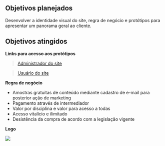 ## Objetivos planejados

Desenvolver a identidade visual do site, regra de negócio e protótipos para apresentar um panorama geral ao cliente. 


## Objetivos atingidos

**Links para acesso aos protótipos**

> [Administrador do site](https://www.figma.com/proto/0vJ4fIZwk8dtKYKwsZpGIp/GRUPO-III---FATEC?node-id=65%3A1274&scaling=min-zoom)
  
> [Usuário do site](https://www.figma.com/proto/0vJ4fIZwk8dtKYKwsZpGIp/GRUPO-III---FATEC?node-id=160%3A2242&scaling=min-zoom)



**Regra de negócio**

* Amostras gratuitas de conteúdo mediante cadastro de e-mail para posterior ação de marketing
* Pagamento através de intermediador
* Valor por disciplina e valor para acesso a todas
* Acesso vitalício e ilimitado
* Desistência da compra de acordo com a legislação vigente


**Logo**

<img src="https://github.com/PI-Grupo-3/prot-tipo/blob/master/src/Logo%20revisado.png">

